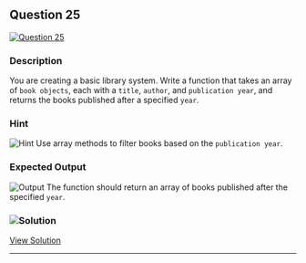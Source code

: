 


## Question 25
[![Question 25](https://img.shields.io/badge/Question-25-purple?style=for-the-badge&logoSize=60)](https://github.com/alishgosai/Javascript-Exercise-and-Solutions)    


### **Description**
You are creating a basic library system. Write a function that takes an array of `book objects`, each with a `title`, `author`, and `publication year`, and returns the books published after a specified `year`.

### **Hint**
![Hint](https://img.shields.io/badge/Hint:-blue)
Use array methods to filter books based on the `publication year`.

### **Expected Output**
![Output](https://img.shields.io/badge/Output:-blue)
The function should return an array of books published after the specified `year`.


### ![Solution](https://img.shields.io/badge/Solution-1f8e00?style=for-the-badge&logo=solution&logoColor=white)
[View Solution](https://github.com/alishgosai/Javascript-Exercise-and-Solutions/blob/master/solutions/Solution25.js)

---


